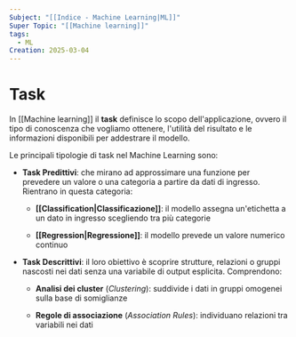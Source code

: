 ```yaml
---
Subject: "[[Indice - Machine Learning|ML]]"
Super Topic: "[[Machine learning]]"
tags:
  - ML
Creation: 2025-03-04
---
```

# Task

In [[Machine learning]] il **task** definisce lo scopo dell'applicazione, ovvero il tipo di conoscenza che vogliamo ottenere, l'utilità del risultato e le informazioni disponibili per addestrare il modello.


Le principali tipologie di task nel Machine Learning sono:

- **Task Predittivi**: che mirano ad approssimare una funzione per prevedere un valore o una categoria a partire da dati di ingresso. Rientrano in questa categoria:

	- **[[Classification|Classificazione]]**: il modello assegna un'etichetta a un dato in ingresso scegliendo tra più categorie
	
    - **[[Regression|Regressione]]**: il modello prevede un valore numerico continuo 
    
- **Task Descrittivi**: il loro obiettivo è scoprire strutture, relazioni o gruppi nascosti nei dati senza una variabile di output esplicita. Comprendono:
    
    - **Analisi dei cluster** (_Clustering_): suddivide i dati in gruppi omogenei sulla base di somiglianze 
    
    - **Regole di associazione** (_Association Rules_): individuano relazioni tra variabili nei dati 


